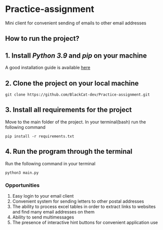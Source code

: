# Practice-assignment
Mini client for convenient sending of emails to other email addresses

## How to run the project?

## 1. Install *Python 3.9* and *pip* on your machine
A good installation guide is available [here](https://phoenixnap.com/kb/how-to-install-python-3-windows)
## 2. Clone the project on your local machine
```
git clone https://github.com/BlackCat-dev/Practice-assignment.git
```
## 3. Install all requirements for the project
Move to the main folder of the project.
In your terminal(bash) run the following command
```
pip install -r requirements.txt
```
## 4. Run the program through the terminal
Run the following command in your terminal
```
python3 main.py
```
### Opportunities
1. Easy login to your email client
2. Convenient system for sending letters to other postal addresses
3. The ability to process excel tables in order to extract links to websites and find many email addresses on them
4. Ability to send multimessages
5. The presence of interactive hint buttons for convenient application use
